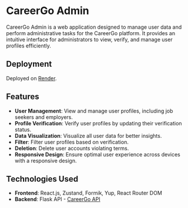 # CareerGo Admin

CareerGo Admin is a web application designed to manage user data and perform administrative tasks for the CareerGo platform. It provides an intuitive interface for administrators to view, verify, and manage user profiles efficiently.

## Deployment
Deployed on [Render](https://career-go-admin.netlify.app/).

## Features

- **User Management**: View and manage user profiles, including job seekers and employers.
- **Profile Verification**: Verify user profiles by updating their verification status.
- **Data Visualization**: Visualize all user data for better insights.
- **Filter**: Filter user profiles based on verification.
- **Deletion**: Delete user accounts violating terms.
- **Responsive Design**: Ensure optimal user experience across devices with a responsive design.

## Technologies Used

- **Frontend**: React.js, Zustand, Formik, Yup, React Router DOM
- **Backend**: Flask API - [CareerGo API](https://careergo-api.onrender.com/)
